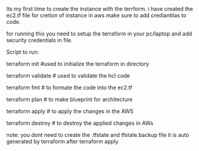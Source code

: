 Its my first time to create the instance with the terrform.
i have created the ec2.tf file for cretion of instance in aws 
make sure to add crediantilas to code.

for running this you need to setup the terraform in your pc/laptop and add security credentials in file.

Script to run:

terraform init                  #used to initialize the terraform in directory

terraform validate                      # used to validate the hcl code

terraform fmt                     # to formate the code into the ec2.tf 

terraform plan                # to make blueprint for architecture

terraform apply                # to apply the changes in the AWS

terraform destroy                      # to destroy the applied changes in AWs


note: you dont need to create the .tfstate and tfstate.backup file it is auto generated by terraform after terraform apply
